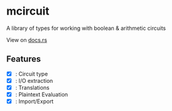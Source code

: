 # mcircuit
A library of types for working with boolean & arithmetic circuits

View on [docs.rs](https://docs.rs/mcircuit/latest/mcircuit/)

## Features
 - [x] : Circuit type
 - [x] : I/O extraction
 - [x] : Translations
 - [x] : Plaintext Evaluation
 - [x] : Import/Export
